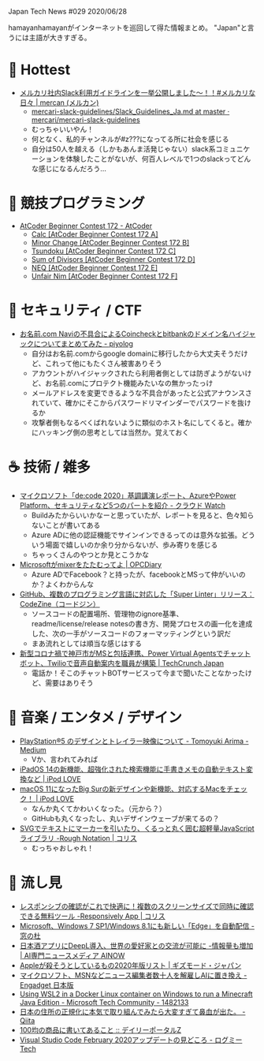 Japan Tech News #029 2020/06/28

hamayanhamayanがインターネットを巡回して得た情報まとめ。
"Japan"と言うには主語が大きすぎる。

# 🎉 Hottest

- [メルカリ社内Slack利用ガイドラインを一挙公開しました〜！！#メルカリな日々 | mercan (メルカン)](https://mercan.mercari.com/articles/23325/)
    - [mercari-slack-guidelines/Slack_Guidelines_Ja.md at master · mercari/mercari-slack-guidelines](https://github.com/mercari/mercari-slack-guidelines/blob/master/Slack_Guidelines_Ja.md)
    - むっちゃいいやん！
    - 何となく、私的チャンネルが#z???になってる所に社会を感じる
    - 自分は50人を越える（しかもあんま活発じゃない）slack系コミュニケーションを体験したことがないが、何百人レベルで1つのslackってどんな感じになるんだろう…

# 💪 競技プログラミング

- [AtCoder Beginner Contest 172 - AtCoder](https://atcoder.jp/contests/abc172)
    - [Calc [AtCoder Beginner Contest 172 A]](https://www.hamayanhamayan.com/entry/2020/06/27/230308)
    - [Minor Change [AtCoder Beginner Contest 172 B]](https://www.hamayanhamayan.com/entry/2020/06/27/230407)
    - [Tsundoku [AtCoder Beginner Contest 172 C]](https://www.hamayanhamayan.com/entry/2020/06/27/230511)
    - [Sum of Divisors [AtCoder Beginner Contest 172 D]](https://www.hamayanhamayan.com/entry/2020/06/27/230811)
    - [NEQ [AtCoder Beginner Contest 172 E]](https://www.hamayanhamayan.com/entry/2020/06/27/224101)
    - [Unfair Nim [AtCoder Beginner Contest 172 F]](https://www.hamayanhamayan.com/entry/2020/06/27/224202)

# 👻 セキュリティ / CTF

- [お名前.com Naviの不具合によるCoincheckとbitbankのドメイン名ハイジャックについてまとめてみた - piyolog](https://piyolog.hatenadiary.jp/entry/2020/06/04/170423)
    - 自分はお名前.comからgoogle domainに移行したから大丈夫そうだけど、これって他にもたくさん被害ありそう
    - アカウントがハイジャックされたら利用者側としては防ぎようがないけど、お名前.comにプロテクト機能みたいなの無かったっけ
    - メールアドレスを変更できるような不具合があったと公式アナウンスされていて、確かにそこからパスワードリマインダーでパスワードを抜けるか
    - 攻撃者側もなるべくばれないように類似のホスト名にしてくると。確かにハッキング側の思考としては当然か。覚えておく

# ☕ 技術 / 雑多

- [マイクロソフト「de:code 2020」基調講演レポート、AzureやPower Platform、セキュリティなど5つのパートを紹介 - クラウド Watch](https://cloud.watch.impress.co.jp/docs/event/1260690.html)
    - Buildみたからいいかなーと思っていたが、レポートを見ると、色々知らないことが書いてある
    - Azure ADに他の認証機能でサインインできるってのは意外な拡張。どういう場面で嬉しいのか余り分からないが、歩み寄りを感じる
    - ちゃっくさんのやつとか見とこうかな
- [Microsoftがmixerをたたむってよ | OPCDiary](https://opcdiary.net/microsoft%e3%81%8cmixer%e3%82%92%e3%81%9f%e3%81%9f%e3%82%80%e3%81%a3%e3%81%a6%e3%82%88/)
    - Azure ADでFacebook？と持ったが、facebookとMSって仲がいいのか？よくわからんな
- [GitHub、複数のプログラミング言語に対応した「Super Linter」リリース：CodeZine（コードジン）](https://codezine.jp/article/detail/12473)
    - ソースコードの配置場所、管理物のignore基準、readme/license/release notesの書き方、開発プロセスの画一化を達成した、次の一手がソースコードのフォーマッティングという訳だ
    - まあ流れとしては順当な感じはする
- [新型コロナ禍で神戸市がMSと包括連携、Power Virtual Agentsでチャットボット、Twilioで音声自動案内を職員が構築 | TechCrunch Japan](https://jp.techcrunch.com/2020/06/04/kobe-microsoft-cooperation/)
    - 電話か！そこのチャットBOTサービスって今まで聞いたことなかったけど、需要はありそう

# 🎵 音楽 / エンタメ / デザイン

- [PlayStation®5 のデザインとトレイラー映像について - Tomoyuki Arima - Medium](https://medium.com/@tatsdesign/playstation-5-%E3%81%AE%E3%83%87%E3%82%B6%E3%82%A4%E3%83%B3%E3%81%A8%E3%83%88%E3%83%AC%E3%82%A4%E3%83%A9%E3%83%BC%E6%98%A0%E5%83%8F%E3%81%AB%E3%81%A4%E3%81%84%E3%81%A6-a9ce704bef52)
    - Vか、言われてみれば
- [iPadOS 14の新機能、超強化された検索機能に手書きメモの自動テキスト変換など | iPod LOVE](https://ipod.item-get.com/2020/06/ipados_14.php)
- [macOS 11になったBig Surの新デザインや新機能、対応するMacをチェック！ | iPod LOVE](https://ipod.item-get.com/2020/06/macos_11big_surmac.php)
    - なんか丸くてかわいくなった。（元から？）
    - GitHubも丸くなったし、丸いデザインウェーブが来てるの？
- [SVGでテキストにマーカーを引いたり、くるっと丸く囲む超軽量JavaScriptライブラリ -Rough Notation | コリス](https://coliss.com/articles/build-websites/operation/javascript/create-and-animate-hand-drawn-annotations.html)
    - むっちゃおしゃれ！

# 👀 流し見

- [レスポンシブの確認がこれで快適に！複数のスクリーンサイズで同時に確認できる無料ツール -Responsively App | コリス](https://coliss.com/articles/build-websites/operation/work/responsively-app-for-confirming-responsive.html)
- [Microsoft、Windows 7 SP1/Windows 8.1にも新しい「Edge」を自動配信 - 窓の杜](https://forest.watch.impress.co.jp/docs/news/1261004.html)
- [日本酒アプリにDeepL導入、世界の愛好家との交流が可能に -情報量も増加 | AI専門ニュースメディア AINOW](https://ainow.ai/2020/06/23/224252/)
- [Appleが殺そうとしているもの2020年版リスト | ギズモード・ジャパン](https://www.gizmodo.jp/2020/06/everything-apple-tried-to-kill-at-wwdc-2020.html)
- [マイクロソフト、MSNなどニュース編集者数十人を解雇しAIに置き換え - Engadget 日本版](https://japanese.engadget.com/msn-ai-layoff-220042682.html)
- [Using WSL2 in a Docker Linux container on Windows to run a Minecraft Java Edition - Microsoft Tech Community - 1482133](https://techcommunity.microsoft.com/t5/windows-dev-appconsult/using-wsl2-in-a-docker-linux-container-on-windows-to-run-a/ba-p/1482133)
- [日本の住所の正規化に本気で取り組んでみたら大変すぎて鼻血が出た。 - Qiita](https://qiita.com/miya0001/items/598070abcdf0799daebc)
- [100均の商品に書いてあること :: デイリーポータルZ](https://dailyportalz.jp/kiji/100_en_english)
- [Visual Studio Code February 2020アップデートの見どころ - ログミーTech](https://logmi.jp/tech/articles/322927)